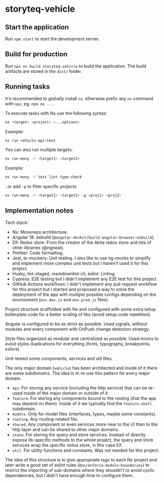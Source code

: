 # storyteq-vehicle

## Start the application

Run `npm start` to start the development server.

## Build for production

Run `npx nx build storyteq-vehicle` to build the application. The build artifacts are stored in the `dist/` folder.

## Running tasks

It's recommended to globally install `nx`, otherwise prefix any `nx` command with `npx`, eg. `npm nx ...`.

To execute tasks with Nx use the following syntax:

```bash
nx <target> <project> <...options>
```

Example:

```bash
nx run vehicle-api:test
```

You can also run multiple targets:

```bash
nx run-many -t <target1> <target2>
```

Example:

```bash
nx run-many -t test lint type-check
```

..or add `-p` to filter specific projects

```bash
nx run-many -t <target1> <target2> -p <proj1> <proj2>
```

## Implementation notes

Tech stack:

- Nx: Monorepo architecture.
- Angular 18: esbuild (`@angular-devkit/build-angular:browser-esbuild`).
- Elf: Redux store. From the creator of the Akita redux store and lots of other libraries (@ngneat).
- Prettier: Code formatting.
- Jest, ts-mockery: Unit testing. I also like to use ng-mocks to simplify and implement more complex unit tests but I haven't used it for this project.
- Husky, lint-staged, markdownlint-cli, eslint: Linting.
- Cypress. E2E testing but I didn't implement any E2E test for this project.
- GitHub Actions workflows: I didn't implement any pull request workflow for this project but I started and proposed a way to solve the deployment of the app with multiple possible configs depending on the environment (`env.dev.js` and `env.prod.js` files).

Project structure scaffolded with Nx and configured with some extra setup boilerplate code for a better scaling of libs (avoid setup code repetition).

Angular is configured to be as strict as possible. Used signals, without modules and every component with OnPush change detection strategy.

Style files organized as modular and centralized as possible. Used mixins to avoid styles duplications for everything (fonts, typography, breakpoints, colors).

Unit-tested some components, services and util files.

The only major domain (`vehicle`) has been architected and inside of it there are some subdomains. The idea is to re-use this pattern for every major domain:

- `api`: For storing any service (including the http service) that can be re-used inside of the major domain or outside of it.
- `feature`: For storing any components bound to the routing (that the app may depend on them). Inside of it we typically find the `feature-shell` subdomain.
- `models`. Only for model files (interfaces, types, maybe some constants).
- `routing`. Any routing-related file.
- `shared`. Any component or even services more near to the UI than to the http layer and can be shared to other major domains.
- `state`. For storing the query and store services. Instead of directly expose lib-specific methods to the whole project, the query and store services wrap the specific redux store, in this case Elf.
- `util`. For utility functions and constants. Was not needed for this project.

The idea of this structure is to give appropriate tags to each Nx project and later write a good set of eslint rules (`@nx/enforce-module-boundaries`) to restrict the importing of sub-domains where they shouldn't to avoid cyclic dependencies, but I didn't have enough time to configure them.
